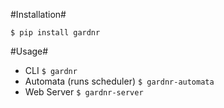 #Installation#

`$ pip install gardnr`


#Usage#

- CLI `$ gardnr`
- Automata (runs scheduler) `$ gardnr-automata`
- Web Server `$ gardnr-server`
